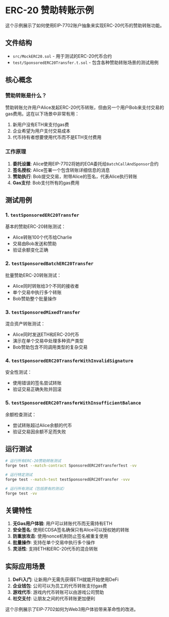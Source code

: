 # ERC-20 赞助转账示例

这个示例展示了如何使用EIP-7702账户抽象来实现ERC-20代币的赞助转账功能。

## 文件结构

- `src/MockERC20.sol` - 用于测试的ERC-20代币合约
- `test/SponsoredERC20Transfer.t.sol` - 包含各种赞助转账场景的测试用例

## 核心概念

### 赞助转账是什么？

赞助转账允许用户Alice发起ERC-20代币转账，但由另一个用户Bob来支付交易的gas费用。这在以下场景中非常有用：

1. 新用户没有ETH来支付gas费
2. 企业希望为用户支付交易成本
3. 代币持有者想要使用代币而不是ETH支付费用

### 工作原理

1. **委托设置**: Alice使用EIP-7702将她的EOA委托给`BatchCallAndSponsor`合约
2. **签名授权**: Alice签署一个包含转账详细信息的消息
3. **赞助执行**: Bob提交交易，附带Alice的签名，代表Alice执行转账
4. **Gas支付**: Bob支付所有的gas费用

## 测试用例

### 1. `testSponsoredERC20Transfer`
基本的赞助ERC-20转账测试：
- Alice转账100个代币给Charlie
- 交易由Bob发送和赞助
- 验证余额变化正确

### 2. `testSponsoredBatchERC20Transfer`
批量赞助ERC-20转账测试：
- Alice同时转账给3个不同的接收者
- 单个交易中执行多个转账
- Bob赞助整个批量操作

### 3. `testSponsoredMixedTransfer`
混合资产转账测试：
- Alice同时发送ETH和ERC-20代币
- 演示在单个交易中处理多种资产类型
- Bob赞助包含不同调用类型的复杂交易

### 4. `testSponsoredERC20TransferWithInvalidSignature`
安全性测试：
- 使用错误的签名尝试转账
- 验证交易正确失败并回滚

### 5. `testSponsoredERC20TransferWithInsufficientBalance`
余额检查测试：
- 尝试转账超过Alice余额的代币
- 验证交易因余额不足而失败

## 运行测试

```bash
# 运行所有ERC-20赞助转账测试
forge test --match-contract SponsoredERC20TransferTest -vv

# 运行特定测试
forge test --match-test testSponsoredERC20Transfer -vvv

# 运行所有测试（包括原有的测试）
forge test -vv
```

## 关键特性

1. **无Gas用户体验**: 用户可以转账代币而无需持有ETH
2. **安全签名**: 使用ECDSA签名确保只有Alice可以授权她的转账
3. **防重放攻击**: 使用nonce机制防止签名被重复使用
4. **批量操作**: 支持在单个交易中执行多个操作
5. **灵活性**: 支持ETH和ERC-20代币的混合转账

## 实际应用场景

1. **DeFi入门**: 让新用户无需先获得ETH就能开始使用DeFi
2. **企业钱包**: 公司可以为员工的代币转账支付gas费
3. **游戏代币**: 游戏内代币转账可以由游戏公司赞助
4. **社交支付**: 让朋友之间的代币转账更加便利

这个示例展示了EIP-7702如何为Web3用户体验带来革命性的改进。
